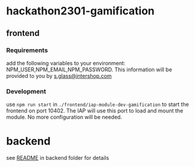 # hackathon2301-gamification

## frontend

### Requirements

add the following variables to your environment: NPM_USER,NPM_EMAIL,NPM_PASSWORD. This information will be provided to you by s.glass@intershop.com

### Development

use `npm run start` in `./frontend/iap-module-dev-gamification` to start the frontend on port 10402. The IAP will use this port to load and mount the module. No more configuration will be needed.

# backend
see [README](backend/README.md) in backend folder for details